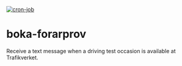 [![cron-job](https://github.com/karlerikjonatan/boka-forarprov/actions/workflows/cron-job.yaml/badge.svg)](https://github.com/karlerikjonatan/boka-forarprov/actions/workflows/cron-job.yaml)
# boka-forarprov
Receive a text message when a driving test occasion is available at Trafikverket.

